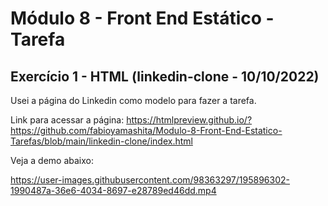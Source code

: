# Módulo 8 - Front End Estático - Tarefa

## Exercício 1 - HTML (linkedin-clone - 10/10/2022)

Usei a página do Linkedin como modelo para fazer a tarefa. 

Link para acessar a página: https://htmlpreview.github.io/?https://github.com/fabioyamashita/Modulo-8-Front-End-Estatico-Tarefas/blob/main/linkedin-clone/index.html

Veja a demo abaixo:

https://user-images.githubusercontent.com/98363297/195896302-1990487a-36e6-4034-8697-e28789ed46dd.mp4

